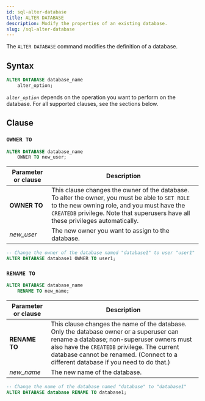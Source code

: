 ```yaml
---
id: sql-alter-database
title: ALTER DATABASE
description: Modify the properties of an existing database.
slug: /sql-alter-database
---
```

<head>
  <link rel="canonical" href="https://docs.risingwave.com/docs/current/sql-alter-database/" />
</head>

The `ALTER DATABASE` command modifies the definition of a database.

## Syntax

```sql
ALTER DATABASE database_name 
    alter_option;
```

*`alter_option`* depends on the operation you want to perform on the database. For all supported clauses, see the sections below.

## Clause

### `OWNER TO`

```sql title=Syntax
ALTER DATABASE database_name
    OWNER TO new_user;
```

|Parameter or clause        | Description           |
|---------------------------|-----------------------|
|**OWNER TO**|This clause changes the owner of the database. To alter the owner, you must be able to `SET ROLE` to the new owning role, and you must have the `CREATEDB` privilege. Note that superusers have all these privileges automatically.|
|*new_user*|The new owner you want to assign to the database.|

```sql title=Example
-- Change the owner of the database named "database1" to user "user1"
ALTER DATABASE database1 OWNER TO user1;
```

### `RENAME TO`

```sql title=Syntax
ALTER DATABASE database_name
    RENAME TO new_name;
```

|Parameter or clause        | Description           |
|---------------------------|-----------------------|
|**RENAME TO**|This clause changes the name of the database. Only the database owner or a superuser can rename a database; non-superuser owners must also have the `CREATEDB` privilege. The current database cannot be renamed. (Connect to a different database if you need to do that.)|
|*new_name*|The new name of the database.|

```sql title=Example
-- Change the name of the database named "database" to "database1"
ALTER DATABASE database RENAME TO database1;
```
